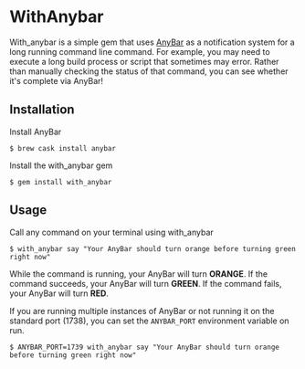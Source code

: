 # WithAnybar

With_anybar is a simple gem that uses [AnyBar](https://github.com/tonsky/AnyBar) as a notification system for a long running command line command. For example, you may need to execute a long build process or script that sometimes may error. Rather than manually checking the status of that command, you can see whether it's complete via AnyBar!

## Installation

Install AnyBar

    $ brew cask install anybar

Install the with_anybar gem

    $ gem install with_anybar

## Usage

Call any command on your terminal using with_anybar

    $ with_anybar say "Your AnyBar should turn orange before turning green right now"

While the command is running, your AnyBar will turn **ORANGE**. 
If the command succeeds, your AnyBar will turn **GREEN**.
If the command fails, your AnyBar will turn **RED**.

If you are running multiple instances of AnyBar or not running it on the standard port (1738), you can set the
`ANYBAR_PORT` environment variable on run.

    $ ANYBAR_PORT=1739 with_anybar say "Your AnyBar should turn orange before turning green right now"
